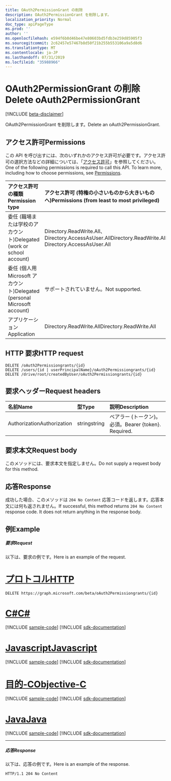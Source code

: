 ```yaml
---
title: OAuth2PermissionGrant の削除
description: OAuth2PermissionGrant を削除します。
localization_priority: Normal
doc_type: apiPageType
ms.prod: ''
author: ''
ms.openlocfilehash: e594f6b0d46be47e80603bd5fdb3e259d85905f3
ms.sourcegitcommit: 2c62457e57467b8d50f21b255b553106a9a5d8d6
ms.translationtype: MT
ms.contentlocale: ja-JP
ms.lasthandoff: 07/31/2019
ms.locfileid: "35988966"
---
```

# <a name="delete-oauth2permissiongrant"></a><span data-ttu-id="955bd-103">OAuth2PermissionGrant の削除</span><span class="sxs-lookup"><span data-stu-id="955bd-103">Delete oAuth2PermissionGrant</span></span>

[!INCLUDE [beta-disclaimer](../../includes/beta-disclaimer.md)]

<span data-ttu-id="955bd-104">OAuth2PermissionGrant を削除します。</span><span class="sxs-lookup"><span data-stu-id="955bd-104">Delete an oAuth2PermissionGrant.</span></span>

## <a name="permissions"></a><span data-ttu-id="955bd-105">アクセス許可</span><span class="sxs-lookup"><span data-stu-id="955bd-105">Permissions</span></span>
<span data-ttu-id="955bd-p101">この API を呼び出すには、次のいずれかのアクセス許可が必要です。アクセス許可の選択方法などの詳細については、「[アクセス許可](/graph/permissions-reference)」を参照してください。</span><span class="sxs-lookup"><span data-stu-id="955bd-p101">One of the following permissions is required to call this API. To learn more, including how to choose permissions, see [Permissions](/graph/permissions-reference).</span></span>


|<span data-ttu-id="955bd-108">アクセス許可の種類</span><span class="sxs-lookup"><span data-stu-id="955bd-108">Permission type</span></span>      | <span data-ttu-id="955bd-109">アクセス許可 (特権の小さいものから大きいものへ)</span><span class="sxs-lookup"><span data-stu-id="955bd-109">Permissions (from least to most privileged)</span></span>              |
|:--------------------|:---------------------------------------------------------|
|<span data-ttu-id="955bd-110">委任 (職場または学校のアカウント)</span><span class="sxs-lookup"><span data-stu-id="955bd-110">Delegated (work or school account)</span></span> | <span data-ttu-id="955bd-111">Directory.ReadWrite.All、Directory.AccessAsUser.All</span><span class="sxs-lookup"><span data-stu-id="955bd-111">Directory.ReadWrite.All, Directory.AccessAsUser.All</span></span>    |
|<span data-ttu-id="955bd-112">委任 (個人用 Microsoft アカウント)</span><span class="sxs-lookup"><span data-stu-id="955bd-112">Delegated (personal Microsoft account)</span></span> | <span data-ttu-id="955bd-113">サポートされていません。</span><span class="sxs-lookup"><span data-stu-id="955bd-113">Not supported.</span></span>    |
|<span data-ttu-id="955bd-114">アプリケーション</span><span class="sxs-lookup"><span data-stu-id="955bd-114">Application</span></span> | <span data-ttu-id="955bd-115">Directory.ReadWrite.All</span><span class="sxs-lookup"><span data-stu-id="955bd-115">Directory.ReadWrite.All</span></span> |

## <a name="http-request"></a><span data-ttu-id="955bd-116">HTTP 要求</span><span class="sxs-lookup"><span data-stu-id="955bd-116">HTTP request</span></span>
<!-- { "blockType": "ignored" } -->
```http
DELETE /oAuth2Permissiongrants/{id}
DELETE /users/{id | userPrincipalName}/oAuth2Permissiongrants/{id}
DELETE /drive/root/createdByUser/oAuth2Permissiongrants/{id}

```
## <a name="request-headers"></a><span data-ttu-id="955bd-117">要求ヘッダー</span><span class="sxs-lookup"><span data-stu-id="955bd-117">Request headers</span></span>
| <span data-ttu-id="955bd-118">名前</span><span class="sxs-lookup"><span data-stu-id="955bd-118">Name</span></span>       | <span data-ttu-id="955bd-119">型</span><span class="sxs-lookup"><span data-stu-id="955bd-119">Type</span></span> | <span data-ttu-id="955bd-120">説明</span><span class="sxs-lookup"><span data-stu-id="955bd-120">Description</span></span>|
|:---------------|:--------|:----------|
| <span data-ttu-id="955bd-121">Authorization</span><span class="sxs-lookup"><span data-stu-id="955bd-121">Authorization</span></span>  | <span data-ttu-id="955bd-122">string</span><span class="sxs-lookup"><span data-stu-id="955bd-122">string</span></span>  | <span data-ttu-id="955bd-p102">ベアラー {トークン}。必須。</span><span class="sxs-lookup"><span data-stu-id="955bd-p102">Bearer {token}. Required.</span></span> |

## <a name="request-body"></a><span data-ttu-id="955bd-125">要求本文</span><span class="sxs-lookup"><span data-stu-id="955bd-125">Request body</span></span>
<span data-ttu-id="955bd-126">このメソッドには、要求本文を指定しません。</span><span class="sxs-lookup"><span data-stu-id="955bd-126">Do not supply a request body for this method.</span></span>

## <a name="response"></a><span data-ttu-id="955bd-127">応答</span><span class="sxs-lookup"><span data-stu-id="955bd-127">Response</span></span>

<span data-ttu-id="955bd-p103">成功した場合、このメソッドは `204 No Content` 応答コードを返します。応答本文には何も返されません。</span><span class="sxs-lookup"><span data-stu-id="955bd-p103">If successful, this method returns `204 No Content` response code. It does not return anything in the response body.</span></span>

## <a name="example"></a><span data-ttu-id="955bd-130">例</span><span class="sxs-lookup"><span data-stu-id="955bd-130">Example</span></span>
##### <a name="request"></a><span data-ttu-id="955bd-131">要求</span><span class="sxs-lookup"><span data-stu-id="955bd-131">Request</span></span>
<span data-ttu-id="955bd-132">以下は、要求の例です。</span><span class="sxs-lookup"><span data-stu-id="955bd-132">Here is an example of the request.</span></span>

# <a name="httptabhttp"></a>[<span data-ttu-id="955bd-133">プロトコル</span><span class="sxs-lookup"><span data-stu-id="955bd-133">HTTP</span></span>](#tab/http)
<!-- {
  "blockType": "request",
  "name": "delete_oAuth2Permissiongrant"
}-->
```http
DELETE https://graph.microsoft.com/beta/oAuth2Permissiongrants/{id}
```
# <a name="ctabcsharp"></a>[<span data-ttu-id="955bd-134">C#</span><span class="sxs-lookup"><span data-stu-id="955bd-134">C#</span></span>](#tab/csharp)
[!INCLUDE [sample-code](../includes/snippets/csharp/delete-oauth2permissiongrant-csharp-snippets.md)]
[!INCLUDE [sdk-documentation](../includes/snippets/snippets-sdk-documentation-link.md)]

# <a name="javascripttabjavascript"></a>[<span data-ttu-id="955bd-135">Javascript</span><span class="sxs-lookup"><span data-stu-id="955bd-135">Javascript</span></span>](#tab/javascript)
[!INCLUDE [sample-code](../includes/snippets/javascript/delete-oauth2permissiongrant-javascript-snippets.md)]
[!INCLUDE [sdk-documentation](../includes/snippets/snippets-sdk-documentation-link.md)]

# <a name="objective-ctabobjc"></a>[<span data-ttu-id="955bd-136">目的-C</span><span class="sxs-lookup"><span data-stu-id="955bd-136">Objective-C</span></span>](#tab/objc)
[!INCLUDE [sample-code](../includes/snippets/objc/delete-oauth2permissiongrant-objc-snippets.md)]
[!INCLUDE [sdk-documentation](../includes/snippets/snippets-sdk-documentation-link.md)]

# <a name="javatabjava"></a>[<span data-ttu-id="955bd-137">Java</span><span class="sxs-lookup"><span data-stu-id="955bd-137">Java</span></span>](#tab/java)
[!INCLUDE [sample-code](../includes/snippets/java/delete-oauth2permissiongrant-java-snippets.md)]
[!INCLUDE [sdk-documentation](../includes/snippets/snippets-sdk-documentation-link.md)]

---

##### <a name="response"></a><span data-ttu-id="955bd-138">応答</span><span class="sxs-lookup"><span data-stu-id="955bd-138">Response</span></span>
<span data-ttu-id="955bd-139">以下は、応答の例です。</span><span class="sxs-lookup"><span data-stu-id="955bd-139">Here is an example of the response.</span></span> 
<!-- {
  "blockType": "response",
  "truncated": true
} -->
```http
HTTP/1.1 204 No Content
```

<!-- uuid: 8fcb5dbc-d5aa-4681-8e31-b001d5168d79
2015-10-25 14:57:30 UTC -->
<!--
{
  "type": "#page.annotation",
  "description": "Delete oAuth2Permissiongrant",
  "keywords": "",
  "section": "documentation",
  "tocPath": "",
  "suppressions": [
  ]
}
-->
